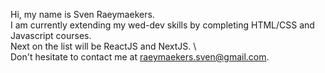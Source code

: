 Hi, my name is Sven Raeymaekers.\
I am currently extending my wed-dev skills by completing HTML/CSS and Javascript courses.\
Next on the list will be ReactJS and NextJS. \ \
Don't hesitate to contact me at raeymaekers.sven@gmail.com.

<!---
SvenRaeymaekers/SvenRaeymaekers is a ✨ special ✨ repository because its `README.md` (this file) appears on your GitHub profile.
You can click the Preview link to take a look at your changes.
--->
